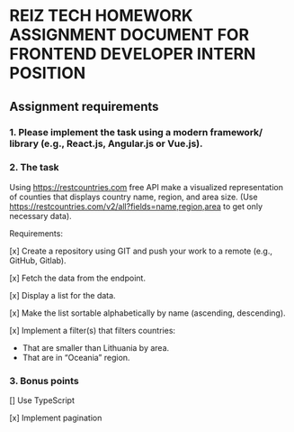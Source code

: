 # REIZ TECH HOMEWORK ASSIGNMENT DOCUMENT FOR FRONTEND DEVELOPER INTERN POSITION

## Assignment requirements

### 1. Please implement the task using a modern framework/ library (e.g., React.js, Angular.js or Vue.js).

### 2. The task

Using https://restcountries.com free API make a visualized representation of counties that displays country name,
region, and area size. (Use https://restcountries.com/v2/all?fields=name,region,area to get only necessary data).

Requirements:

[x] Create a repository using GIT and push your work to a remote (e.g., GitHub, Gitlab).

[x] Fetch the data from the endpoint.

[x] Display a list for the data.

[x] Make the list sortable alphabetically by name (ascending, descending).

[x] Implement a filter(s) that filters countries:
- That are smaller than Lithuania by area.
- That are in “Oceania” region.

### 3. Bonus points

[] Use TypeScript

[x] Implement pagination
